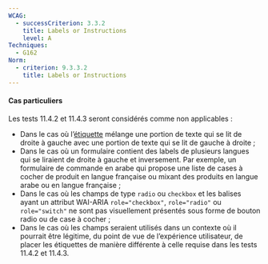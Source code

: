 ```yaml
---
WCAG:
  - successCriterion: 3.3.2
    title: Labels or Instructions
    level: A
Techniques:
  - G162
Norm:
  - criterion: 9.3.3.2
    title: Labels or Instructions
---
```


#### Cas particuliers

Les tests 11.4.2 et 11.4.3 seront considérés comme non applicables :

- Dans le cas où l’[étiquette](#etiquette-de-champ-de-formulaire) mélange une portion de texte qui se lit de droite à gauche avec une portion de texte qui se lit de gauche à droite ;
- Dans le cas où un formulaire contient des labels de plusieurs langues qui se liraient de droite à gauche et inversement. Par exemple, un formulaire de commande en arabe qui propose une liste de cases à cocher de produit en langue française ou mixant des produits en langue arabe ou en langue française ;
- Dans le cas où les champs de type `radio` ou `checkbox` et les balises ayant un attribut WAI-ARIA `role="checkbox"`, `role="radio"` ou `role="switch"` ne sont pas visuellement présentés sous forme de bouton radio ou de case à cocher ;
- Dans le cas où les champs seraient utilisés dans un contexte où il pourrait être légitime, du point de vue de l’expérience utilisateur, de placer les étiquettes de manière différente à celle requise dans les tests 11.4.2 et 11.4.3.
